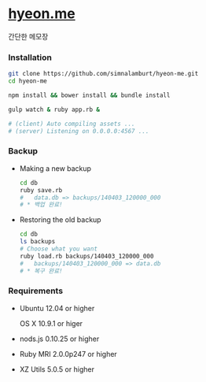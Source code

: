 [hyeon.me](http://hyeon.me/)
=====

간단한 메모장

### Installation

```bash
git clone https://github.com/simnalamburt/hyeon-me.git
cd hyeon-me
```
```bash
npm install && bower install && bundle install
```
```bash
gulp watch & ruby app.rb &

# (client) Auto compiling assets ...
# (server) Listening on 0.0.0.0:4567 ...
```

### Backup

*   Making a new backup

    ```bash
    cd db
    ruby save.rb
    #   data.db => backups/140403_120000_000
    # * 백업 완료!
    ```

*   Restoring the old backup

    ```bash
    cd db
    ls backups
    # Choose what you want
    ruby load.rb backups/140403_120000_000
    #   backups/140403_120000_000 => data.db
    # * 복구 완료!
    ```

### Requirements

* Ubuntu 12.04 or higher

  OS X 10.9.1 or higer

* nods.js 0.10.25 or higher

* Ruby MRI 2.0.0p247 or higher

* XZ Utils 5.0.5 or higher

